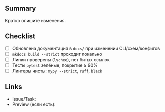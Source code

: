 ## Summary

Кратко опишите изменения.

## Checklist

- [ ] Обновлена документация в `docs/` при изменении CLI/схем/конфигов
- [ ] `mkdocs build --strict` проходит локально
- [ ] Линки проверены (`lychee`), нет битых ссылок
- [ ] Тесты `pytest` зелёные, покрытие ≥ 90%
- [ ] Линтеры чисты: `mypy --strict`, `ruff`, `black`

## Links

- Issue/Task:
- Preview (если есть):
